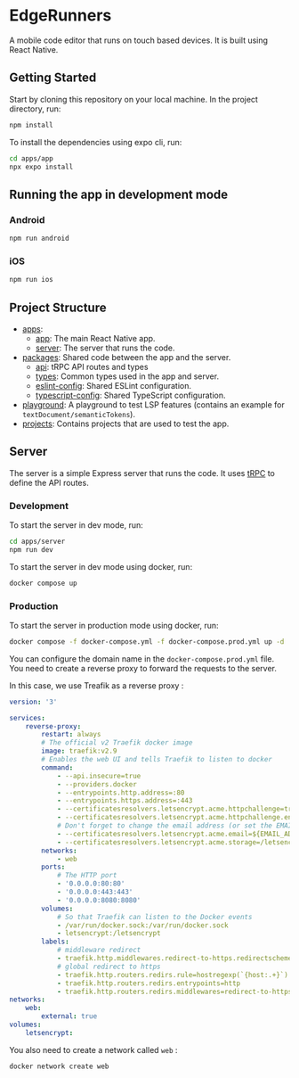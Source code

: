 # EdgeRunners

A mobile code editor that runs on touch based devices. It is built using React Native.

## Getting Started

Start by cloning this repository on your local machine.
In the project directory, run:
```bash
npm install
```

To install the dependencies using expo cli, run:
```bash
cd apps/app
npx expo install
```

## Running the app in development mode

### Android
```bash
npm run android
```

### iOS
```bash
npm run ios
```

## Project Structure

- [apps](./apps):
  - [app](./apps/app): The main React Native app.
  - [server](./apps/server): The server that runs the code.
- [packages](./packages): Shared code between the app and the server.
  - [api](./packages/api): tRPC API routes and types
  - [types](./packages/types): Common types used in the app and server.
  - [eslint-config](./packages/eslint-config): Shared ESLint configuration.
  - [typescript-config](./packages/typescript-config): Shared TypeScript configuration.
- [playground](./playground): A playground to test LSP features (contains an example for `textDocument/semanticTokens`).
- [projects](./projects): Contains projects that are used to test the app.

## Server

The server is a simple Express server that runs the code. 
It uses [tRPC](https://trpc.io/) to define the API routes.


### Development
To start the server in dev mode, run:

```bash
cd apps/server
npm run dev
```

To start the server in dev mode using docker, run:

```bash
docker compose up
```

### Production
To start the server in production mode using docker, run:

```bash
docker compose -f docker-compose.yml -f docker-compose.prod.yml up -d
```

You can configure the domain name in the `docker-compose.prod.yml` file.
You need to create a reverse proxy to forward the requests to the server. 

In this case, we use Treafik as a reverse proxy : 

```yaml
version: '3'

services:
    reverse-proxy:
        restart: always
        # The official v2 Traefik docker image
        image: traefik:v2.9
        # Enables the web UI and tells Traefik to listen to docker
        command:
            - --api.insecure=true
            - --providers.docker
            - --entrypoints.http.address=:80
            - --entrypoints.https.address=:443
            - --certificatesresolvers.letsencrypt.acme.httpchallenge=true
            - --certificatesresolvers.letsencrypt.acme.httpchallenge.entrypoint=http
            # Don't forget to change the email address (or set the EMAIL_ADDRESS environment variable)
            - --certificatesresolvers.letsencrypt.acme.email=${EMAIL_ADDRESS}
            - --certificatesresolvers.letsencrypt.acme.storage=/letsencrypt/acme.json
        networks:
            - web
        ports:
            # The HTTP port
            - '0.0.0.0:80:80'
            - '0.0.0.0:443:443'
            - '0.0.0.0:8080:8080'
        volumes:
            # So that Traefik can listen to the Docker events
            - /var/run/docker.sock:/var/run/docker.sock
            - letsencrypt:/letsencrypt
        labels:
            # middleware redirect
            - traefik.http.middlewares.redirect-to-https.redirectscheme.scheme=https
            # global redirect to https
            - traefik.http.routers.redirs.rule=hostregexp(`{host:.+}`)
            - traefik.http.routers.redirs.entrypoints=http
            - traefik.http.routers.redirs.middlewares=redirect-to-https
networks:
    web:
        external: true
volumes:
    letsencrypt:
```


You also need to create a network called `web` : 

```bash
docker network create web
```
